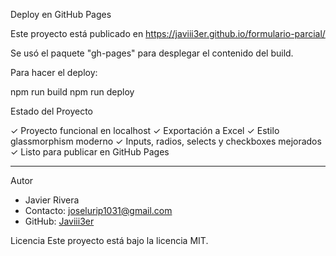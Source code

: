 
Deploy en GitHub Pages

Este proyecto está publicado en https://javiii3er.github.io/formulario-parcial/

Se usó el paquete "gh-pages" para desplegar el contenido del build.

Para hacer el deploy:

npm run build
npm run deploy


Estado del Proyecto

✓ Proyecto funcional en localhost
✓ Exportación a Excel
✓ Estilo glassmorphism moderno
✓ Inputs, radios, selects y checkboxes mejorados
✓ Listo para publicar en GitHub Pages

---
Autor
- Javier Rivera
- Contacto: joselurip1031@gmail.com
- GitHub: [Javiii3er](https://github.com/javiii3er)

Licencia
Este proyecto está bajo la licencia MIT.

